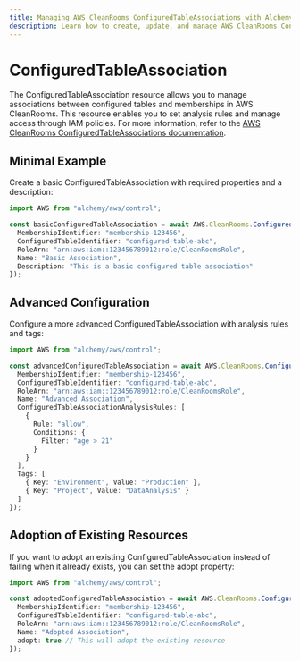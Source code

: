 ```yaml
---
title: Managing AWS CleanRooms ConfiguredTableAssociations with Alchemy
description: Learn how to create, update, and manage AWS CleanRooms ConfiguredTableAssociations using Alchemy Cloud Control.
---
```


# ConfiguredTableAssociation

The ConfiguredTableAssociation resource allows you to manage associations between configured tables and memberships in AWS CleanRooms. This resource enables you to set analysis rules and manage access through IAM policies. For more information, refer to the [AWS CleanRooms ConfiguredTableAssociations documentation](https://docs.aws.amazon.com/cleanrooms/latest/userguide/).

## Minimal Example

Create a basic ConfiguredTableAssociation with required properties and a description:

```ts
import AWS from "alchemy/aws/control";

const basicConfiguredTableAssociation = await AWS.CleanRooms.ConfiguredTableAssociation("basicAssociation", {
  MembershipIdentifier: "membership-123456",
  ConfiguredTableIdentifier: "configured-table-abc",
  RoleArn: "arn:aws:iam::123456789012:role/CleanRoomsRole",
  Name: "Basic Association",
  Description: "This is a basic configured table association"
});
```

## Advanced Configuration

Configure a more advanced ConfiguredTableAssociation with analysis rules and tags:

```ts
import AWS from "alchemy/aws/control";

const advancedConfiguredTableAssociation = await AWS.CleanRooms.ConfiguredTableAssociation("advancedAssociation", {
  MembershipIdentifier: "membership-123456",
  ConfiguredTableIdentifier: "configured-table-abc",
  RoleArn: "arn:aws:iam::123456789012:role/CleanRoomsRole",
  Name: "Advanced Association",
  ConfiguredTableAssociationAnalysisRules: [
    {
      Rule: "allow",
      Conditions: {
        Filter: "age > 21"
      }
    }
  ],
  Tags: [
    { Key: "Environment", Value: "Production" },
    { Key: "Project", Value: "DataAnalysis" }
  ]
});
```

## Adoption of Existing Resources

If you want to adopt an existing ConfiguredTableAssociation instead of failing when it already exists, you can set the adopt property:

```ts
import AWS from "alchemy/aws/control";

const adoptedConfiguredTableAssociation = await AWS.CleanRooms.ConfiguredTableAssociation("adoptedAssociation", {
  MembershipIdentifier: "membership-123456",
  ConfiguredTableIdentifier: "configured-table-abc",
  RoleArn: "arn:aws:iam::123456789012:role/CleanRoomsRole",
  Name: "Adopted Association",
  adopt: true // This will adopt the existing resource
});
```